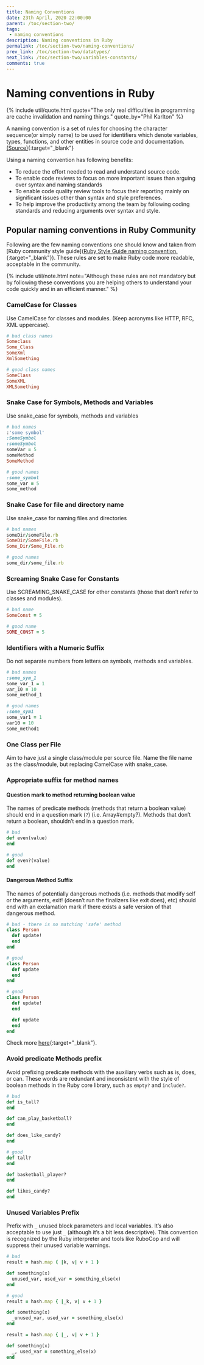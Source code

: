 ```yaml
---
title: Naming Conventions
date: 23th April, 2020 22:00:00
parent: /toc/section-two/
tags:
 - naming conventions
description: Naming conventions in Ruby
permalink: /toc/section-two/naming-conventions/
prev_link: /toc/section-two/datatypes/
next_link: /toc/section-two/variables-constants/
comments: true
---
```


# Naming conventions in Ruby

{% include util/quote.html
    quote="The only real difficulties in programming are cache invalidation and naming things."
    quote_by="Phil Karlton"
%}

A naming convention is a set of rules for choosing the character sequence(or simply name) to be used for
identifiers which denote variables, types, functions, and other entities in source code and documentation.
[(Source)](https://en.wikipedia.org/wiki/Naming_convention_(programming)){:target="_blank"}

Using a naming convention has following benefits:

- To reduce the effort needed to read and understand source code.
- To enable code reviews to focus on more important issues than arguing over syntax and naming standards
- To enable code quality review tools to focus their reporting mainly on significant issues other than syntax
  and style preferences.
- To help improve the productivity among the team by following coding standards and reducing arguments over
  syntax and style.

## Popular naming conventions in Ruby Community

Following are the few naming conventions one should know and taken from
[Ruby community style guide]([Ruby Style Guide naming convention.](https://rubystyle.guide/#naming-conventions){:target="_blank"}).
These rules are set to make Ruby code more readable, acceptable in the community.

{% include util/note.html
    note="Although these rules are not mandatory but by following these conventions you are helping others
to understand your code quickly and in an efficient manner."
%}

### CamelCase for Classes

Use CamelCase for classes and modules. (Keep acronyms like HTTP, RFC, XML uppercase).

```ruby
# bad class names
Someclass
Some_Class
SomeXml
XmlSomething

# good class names
SomeClass
SomeXML
XMLSomething
```

### Snake Case for Symbols, Methods and Variables

Use snake_case for symbols, methods and variables

```ruby
# bad names
:'some symbol'
:SomeSymbol
:someSymbol
someVar = 5
someMethod
SomeMethod

# good names
:some_symbol
some_var = 5
some_method
```

### Snake Case for file and directory name

Use snake_case for naming files and directories

```ruby
# bad names
someDir/someFile.rb
SomeDir/SomeFile.rb
Some_Dir/Some_File.rb

# good names
some_dir/some_file.rb
```

### Screaming Snake Case for Constants

Use SCREAMING_SNAKE_CASE for other constants (those that don’t refer to classes and modules).

```ruby
# bad name
SomeConst = 5

# good name
SOME_CONST = 5
```

### Identifiers with a Numeric Suffix

Do not separate numbers from letters on symbols, methods and variables.

```ruby
# bad names
:some_sym_1
some_var_1 = 1
var_10 = 10
some_method_1

# good names
:some_sym1
some_var1 = 1
var10 = 10
some_method1
```

### One Class per File

Aim to have just a single class/module per source file. Name the file name as the class/module, but replacing
CamelCase with snake_case.

### Appropriate suffix for method names

#### Question mark to method returning boolean value

The names of predicate methods (methods that return a boolean value) should end in a question mark (`?`) (i.e.
Array#empty?). Methods that don’t return a boolean, shouldn’t end in a question mark.

```ruby
# bad
def even(value)
end

# good
def even?(value)
end
```

#### Dangerous Method Suffix

The names of potentially dangerous methods (i.e. methods that modify self or the arguments, exit! (doesn’t run
the finalizers like exit does), etc) should end with an exclamation mark if there exists a safe version of that
dangerous method.

```ruby
# bad - there is no matching 'safe' method
class Person
  def update!
  end
end

# good
class Person
  def update
  end
end

# good
class Person
  def update!
  end

  def update
  end
end
```

Check more [here](https://rubystyle.guide/#dangerous-method-bang){:target="_blank"}.

### Avoid predicate Methods prefix

Avoid prefixing predicate methods with the auxiliary verbs such as is, does, or can. These words are redundant
and inconsistent with the style of boolean methods in the Ruby core library, such as `empty?` and `include?`.

```ruby
# bad
def is_tall?
end

def can_play_basketball?
end

def does_like_candy?
end

# good
def tall?
end

def basketball_player?
end

def likes_candy?
end
```

### Unused Variables Prefix

Prefix with `_` unused block parameters and local variables. It’s also acceptable to use just `_` (although
it’s a bit less descriptive). This convention is recognized by the Ruby interpreter and tools like RuboCop and
will suppress their unused variable warnings.

```ruby
# bad
result = hash.map { |k, v| v + 1 }

def something(x)
  unused_var, used_var = something_else(x)
end

# good
result = hash.map { |_k, v| v + 1 }

def something(x)
  _unused_var, used_var = something_else(x)
end

result = hash.map { |_, v| v + 1 }

def something(x)
  _, used_var = something_else(x)
end
```
